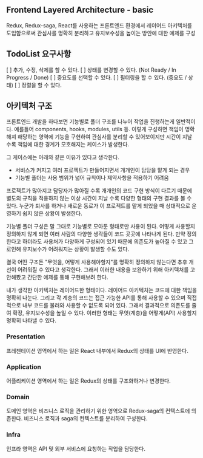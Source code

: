 ## Frontend Layered Architecture - basic

Redux, Redux-saga, React를 사용하는 프론트엔드 환경에서 레이어드 아키텍처를 도입함으로써 관심사를 명확히 분리하고 유지보수성을 높이는 방안에 대한 예제를 구성

## TodoList 요구사항

[ ] 추가, 수정, 삭제를 할 수 있다.
[ ] 상태를 변경할 수 있다. (Not Ready / In Progress / Done)
[ ] 중요도를 선택할 수 있다.
[ ] 필터링을 할 수 있다. (중요도 / 상태)
[ ] 정렬을 할 수 있다.

## 아키텍처 구조

프론트엔드 개발을 하다보면 기능별로 폴더 구조를 나누어 작업을 진행하는게 일반적이다. 예를들어 components, hooks, modules, utils 등. 이렇게 구성하면 책임이 명확해져 해당하는 영역에 기능을 구현하여 관심사를 분리할 수 있어보이지만 시간이 지날 수록 책임에 대한 경계가 모호해지는 케이스가 발생한다.

그 케이스에는 아래와 같은 이유가 있다고 생각한다.

- 서비스가 커지고 여러 프로젝트가 만들어지면서 개개인이 담당을 맡게 되는 경우
- 기능별 폴더는 사용 범위가 넓어 규칙이나 제약사항을 적용하기 어려움

프로젝트가 많아지고 담당자가 많아질 수록 개개인의 코드 구현 방식이 다르기 때문에 별도의 규칙을 적용하지 않는 이상 시간이 지날 수록 다양한 형태의 구현 결과를 볼 수 있다. 누군가 퇴사를 하거나 새로운 동료가 이 프로젝트를 맡게 되었을 때 상대적으로 운영하기 쉽지 않은 상황이 발생한다.

기능별 폴더 구성은 말 그대로 기능별로 모아둔 형태로만 사용이 된다. 어떻게 사용할지 정의하지 않게 되면 여러 사람의 다양한 생각들이 코드 곳곳에 나타나게 된다. 만약 정의한다고 하더라도 사용처가 다양하게 구성되어 있기 때문에 의존도가 높아질 수 있고 그로인해 유지보수가 어려워지는 상황이 발생할 수도 있다.

결국 어떤 구조든 "무엇을, 어떻게 사용해야할지"를 명확히 정의하지 않는다면 추후 개선이 어려워질 수 있다고 생각한다. 그래서 이러한 내용을 보완하기 위해 아키텍처를 고안해봤고 간단한 예제를 통해 구현해보려 한다.

내가 생각한 아키텍처는 레이어드한 형태이다. 레이어드 아키텍처는 코드에 대한 책임을 명확히 나눈다. 그리고 각 계층의 코드는 접근 가능한 API를 통해 사용할 수 있으며 직접적으로 내부 코드를 불러와 사용할 수 없도록 되어 있다. 그래서 결과적으로 의존도를 줄여 확장, 유지보수성을 높일 수 있다. 이러한 형태는 무엇(계층)을 어떻게(API) 사용할지 명확히 나타낼 수 있다.

### Presentation

프레젠테이션 영역에서 하는 일은 React 내부에서 Redux의 상태를 UI에 반영한다.

### Application

어플리케이션 영역에서 하는 일은 Redux의 상태를 구조화하거나 변경한다.

### Domain

도메인 영역은 비즈니스 로직을 관리하기 위한 영역으로 Redux-saga의 컨텍스트에 의존한다. 비즈니스 로직과 saga의 컨텍스트를 분리하여 구성한다.

### Infra

인프라 영역은 API 및 외부 서비스에 요청하는 작업을 담당한다.

